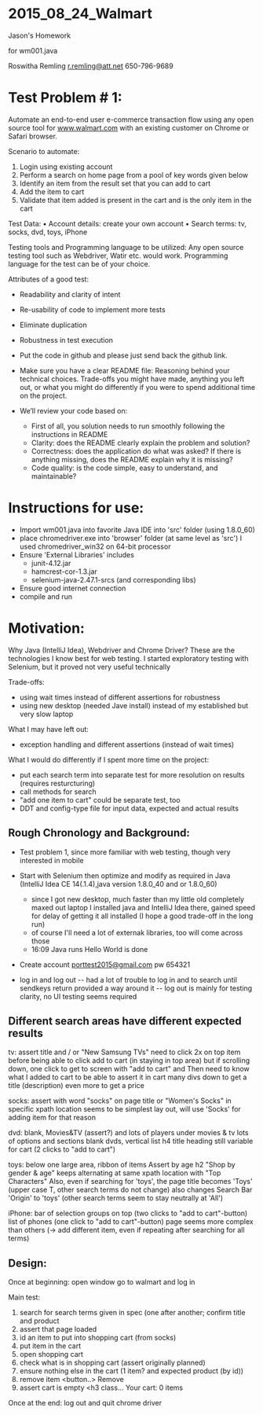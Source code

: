 # 2015_08_24_Walmart
Jason's Homework

for wm001.java

Roswitha Remling
r.remling@att.net
650-796-9689


Test Problem # 1:
=================

Automate an end-to-end user e-commerce transaction flow using any open source tool for www.walmart.com with an existing customer on Chrome or Safari browser.

Scenario to automate:
1. Login using existing account
2. Perform a search on home page from a pool of key words given below
3. Identify an item from the result set that you can add to cart
4. Add the item to cart
5. Validate that item added is present in the cart and is the only item in the cart

Test Data:
• Account details: create your own account
• Search terms: tv, socks, dvd, toys, iPhone

Testing tools and Programming language to be utilized: 
Any open source testing tool such as Webdriver, Watir etc. would work. Programming language for the test can be of your choice.

Attributes of a good test:
* Readability and clarity of intent
* Re-usability of code to implement more tests
* Eliminate duplication
* Robustness in test execution

* Put the code in github and please just send back the github link.

* Make sure you have a clear README file: 
  Reasoning behind your technical choices. Trade-offs you might have made, anything you left out, or what you might do differently if you were to spend additional time on the project.

* We’ll review your code based on:
  - First of all, you solution needs to run smoothly following the instructions in README
  - Clarity: does the README clearly explain the problem and solution?
  - Correctness: does the application do what was asked? If there is anything missing, does the README explain why it is missing?
  - Code quality: is the code simple, easy to understand, and maintainable?



Instructions for use:
=====================

- Import wm001.java into favorite Java IDE into 'src' folder (using 1.8.0_60)
- place chromedriver.exe into 'browser' folder (at same level as 'src')
             I used chromedriver_win32 on 64-bit processor
- Ensure 'External Libraries' includes
   - junit-4.12.jar
   - hamcrest-cor-1.3.jar
   - selenium-java-2.47.1-srcs (and corresponding libs)
- Ensure good internet connection
- compile and run



Motivation:
=========== 

Why Java (IntelliJ Idea), Webdriver and Chrome Driver?
   These are the technologies I know best for web testing. 
   I started exploratory testing with Selenium, but it proved not very useful technically

Trade-offs:
- using wait times instead of different assertions for robustness
- using new desktop (needed Jave install) instead of my established but very slow laptop

What I may have left out:
- exception handling and different assertions (instead of wait times)


What I would do differently if I spent more time on the project:
- put each search term into separate test for more resolution on results (requires resturcturing)
- call methods for search 
- "add one item to cart" could be separate test, too
- DDT and config-type file for input data, expected and actual results



Rough Chronology and Background:
--------------------------------

- Test problem 1, since more familiar with web testing, though very interested in mobile
- Start with Selenium then optimize and modify as required in Java (IntelliJ Idea CE 14(.1.4),java version 1.8.0_40  and or 1.8.0_60)
   - since I got new desktop, much faster than my little old completely maxed out laptop I installed java and IntelliJ Idea there, gained speed for delay of getting it all installed  (I hope a good trade-off in the long run)
   - of course I'll need a lot of externak libraries, too will come across those
   - 16:09 Java runs Hello World is done

- Create account porttest2015@gmail.com pw 654321

- log in and log out
   -- had a lot of trouble to log in and to search until sendkeys return provided a way around it
   -- log out is mainly for testing clarity, no UI testing seems required

Different search areas have different expected results
------------------------------------------------------
  
tv:     assert title  and / or  "New Samsung TVs"
        need to click 2x on top item before being able to click add to cart (in staying in top area)
        but if scrolling down, one click to get to screen with "add to cart" and 
        Then need to know what I added to cart to be able to assert it in cart
        many divs down to get a title (description) even more to get a price

socks:  assert with word "socks" on page title or "Women's Socks" in specific xpath location
        seems to be simplest lay out, will use 'Socks' for adding item for that reason

dvd:    blank, Movies&TV (assert?)   and lots of players
        under movies & tv lots of options and sections
        blank dvds, vertical list   h4 title heading still variable for cart  (2 clicks to "add to cart")

toys:   below one large area, ribbon of items
        Assert by age h2 "Shop by gender & age" keeps alternating at same xpath location with "Top Characters"
        Also, even if searching for 'toys', the page title becomes 'Toys' (upper case T, other search terms do not change)
        also changes Search Bar 'Origin' to 'toys' (other search terms seem to stay neutrally at 'All')

iPhone: bar of selection groups on top  (two clicks to "add to cart"-button)
        list of phones (one click to "add to cart"-button)
        page seems more complex than others (-> add different item, even if repeating after searching for all terms)


Design:
-------

Once at beginning: open window go to walmart and log in 

Main test:
1) search for search terms given in spec (one after another; confirm title and product 
2) assert that page loaded
3) id an item to put into shopping cart (from socks)
4) put item in the cart
5) open shopping cart
6) check what is in shopping cart (assert originally planned)
7) ensure nothing else in the cart  (1 item? and expected product (by id))
8) remove item  <button..> Remove
9) assert cart is empty  <h3 class... Your cart: <span> 0 items </span>

Once at the end: log out and quit chrome driver







